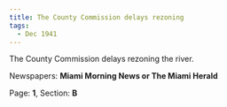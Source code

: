 ```yaml
---  
title: The County Commission delays rezoning  
tags:  
  - Dec 1941  
---  
```

  
The County Commission delays rezoning the river.  
  
Newspapers: **Miami Morning News or The Miami Herald**  
  
Page: **1**, Section: **B** 

